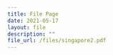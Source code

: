 ```yaml
---
title: File Page
date: 2021-05-17
layout: file
description: ""
file_url: /files/singapore2.pdf
---
```

